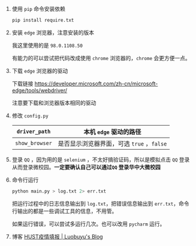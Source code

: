 1. 使用 `pip` 命令安装依赖
   
   ``` bash
   pip install require.txt
   ```
   
2. 安装 `edge` 浏览器，注意安装的版本

   我这里使用的是 ` 98.0.1108.50 ` 

   有能力的可以尝试把代码改成使用 `chrome` 浏览器的，`chrome` 会更方便一点。

3. 下载 `edge` 浏览器的驱动

   下载链接 https://developer.microsoft.com/zh-cn/microsoft-edge/tools/webdriver/

   注意要下载和浏览器版本相同的驱动

4. 修改 `config.py` 

   | `driver_path`  | 本机 `edge` 驱动的路径                    |
   | -------------- | ----------------------------------------- |
   | `show_browser` | 是否显示浏览器界面，可选 `true` ，`false` |

5. 登录 `QQ` ，因为用的是 `selenium` ，不太好搞验证码，所以是模拟点击 `QQ` 登录从而登录微校园。**一定要确认自己可以通过`QQ` 登录华中大微校园** 

6. 命令行运行

   ~~~ bash
   python main.py > log.txt 2> err.txt
   ~~~

   把运行过程中的日志信息输出到 `log.txt`，把错误信息输出到 `err.txt`，命令行输出的都是一些调试工具的信息，不用管。

   如果运行错误，可以尝试多运行几次。也可以改用 `pycharm` 运行。
   
7. 博客 [HUST疫情填报 | Luobuyu's Blog](https://www.luobuyu.ml/2022/hust-yqtb/) 

